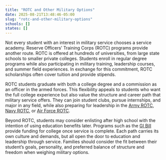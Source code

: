 ```yaml
---
title: "ROTC and Other Military Options"
date: 2025-08-21T13:48:46-05:00
slug: "rotc-and-other-military-options"
schools: []
states: []
---
```



Not every student with an interest in military service chooses a service academy. Reserve Officers’ Training Corps (ROTC) programs provide another route. ROTC is offered at hundreds of universities, from large state schools to smaller private colleges. Students enroll in regular degree programs while also participating in military training, leadership courses, and summer field experiences. In exchange for this commitment, ROTC scholarships often cover tuition and provide stipends.

ROTC students graduate with both a college degree and a commission as an officer in the armed forces. This flexibility appeals to students who want the full college experience but also value the structure and career path that military service offers. They can join student clubs, pursue internships, and major in any field, while also preparing for leadership in the [Army ROTC](https://www.goarmy.com/rotc.html), [Navy ROTC](https://www.nrotc.navy.mil/), or [Air Force ROTC](https://www.afrotc.com/).

Beyond ROTC, students may consider enlisting after high school with the intention of using education benefits later. Programs such as the [GI Bill](https://www.va.gov/education/about-gi-bill-benefits/) provide funding for college once service is complete. Each path carries its own culture and demands, but all open the door to education and leadership through service. Families should consider the fit between their student’s goals, personality, and preferred balance of structure and freedom when weighing military options.

